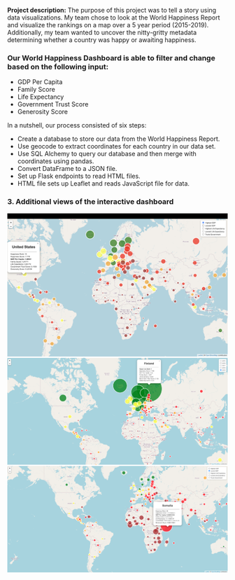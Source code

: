

**Project description:**  The purpose of this project was to tell a story using data visualizations. My team chose to look at the World Happiness Report and visualize the rankings on a map over a 5 year period (2015-2019). Additionally, my team wanted to uncover the nitty-gritty metadata determining whether a country was happy or awaiting happiness.

### Our World Happiness Dashboard is able to filter and change based on the following input: 
- GDP Per Capita
- Family Score
- Life Expectancy
- Government Trust Score 
- Generosity Score

In a nutshell, our process consisted of six steps:
- Create a database to store our data from the World Happiness Report.
- Use geocode to extract coordinates for each country in our data set.
- Use SQL Alchemy to query our database and then merge with coordinates using pandas.
- Convert DataFrame to a JSON file.
- Set up Flask endpoints to read HTML files.
- HTML file sets up Leaflet and reads JavaScript file for data.

### 3. Additional views of the interactive dashboard

<img src="images/world_happiness_image2.png?raw=true"/>

<img src="images/finlandhappinessranking.png?raw=true"/>

<img src="images/somaliaworldhappinessrank.png?raw=true"/>

